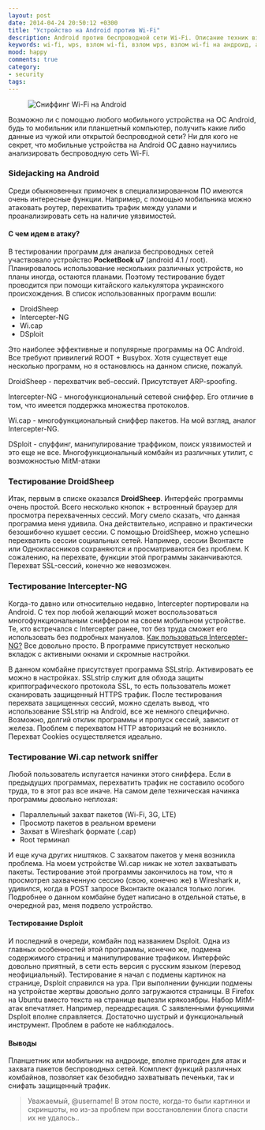 ```yaml
---
layout: post
date: 2014-04-24 20:50:12 +0300
title: "Устройство на Android против Wi-Fi"
description: Android против беспроводной сети Wi-Fi. Описание техник взлома Wi-Fi точек доступа с помощью мобильных устройств на базе Android.
keywords: wi-fi, wps, взлом wi-fi, взлом wps, взлом wi-fi на андроид, android
mood: happy
comments: true
category:
- security
tags:
---
```


<figure>
    <img src="http://dubkov.xyz/assets/img/android-wi-fi.jpg" alt="Сниффинг Wi-Fi на Android" />
</figure>

Возможно ли с помощью любого мобильного устройства на OC Android, будь то мобильник или планшетный компьютер, получить какие либо данные из чужой или открытой беспроводной сети? Ни для кого не секрет, что мобильные устройства на Android OC давно научились анализировать беспроводную сеть Wi-Fi.
<!--more-->
<h3>Sidejacking на Android</h3>
Среди обыкновенных примочек в специализированном ПО имеются очень интересные функции. Например, с помощью мобильника можно атаковать роутер, перехватить трафик между узлами и проанализировать сеть на наличие уязвимостей.

<h4>С чем идем в атаку?</h4>
В тестировании программ для анализа беспроводных сетей участвовало устройство <b>PocketBook u7</b> (android 4.1 / root). Планировалось использование нескольких различных устройств, но планы иногда, остаются планами. Поэтому тестирование будет проводится при помощи китайского калькулятора украинского происхождения. В список использованных программ вошли:
<ul>
<li>DroidSheep</li>
<li>Intercepter-NG</li>
<li>Wi.cap</li>
<li>DSploit</li>
</ul>

Это наиболее эффективные и популярные программы на OC Android. Все требуют привилегий ROOT + Busybox. Хотя существует еще несколько программ, но я остановлюсь на данном списке, пожалуй.

DroidSheep - перехватчик веб-сессий. Присутствует ARP-spoofing.

Intercepter-NG - многофункциональный сетевой сниффер. Его отличие в том, что имеется поддержка множества протоколов.

Wi.cap - многофункциональный сниффер пакетов. На мой взгляд, аналог Intercepter-NG.

DSploit - спуффинг, манипулирование траффиком, поиск уязвимостей и это еще не все. Многофункциональный комбайн из различных утилит, с возможностью MitM-атаки

<h3>Тестирование DroidSheep</h3>

Итак, первым в списке оказался <b>DroidSheep</b>. Интерфейс программы очень простой. Всего несколько кнопок + встроенный браузер для просмотра перехваченных сессий. Могу смело сказать, что данная программа меня удивила. Она действительно, исправно и практически безошибочно кушает сессии. С помощью DroidSheep, можно успешно перехватить сессии социальных сетей. Например, сессии Вконтакте или Одноклассников сохраняются и просматриваются без проблем. К сожалению, на перехвате, функции этой программы заканчиваются. Перехват SSL-сессий, конечно же невозможен.

<h3>Тестирование Intercepter-NG</h3>
Когда-то давно или относительно недавно, Intercepter портировали на Android. С тех пор любой желающий может воспользоваться многофункциональным сниффером на своем мобильном устройстве. Те, кто встречался с Intercepter ранее, тот без труда сможет  его использовать без подробных мануалов. <a href="/security/intercepter-ng/">Как пользоваться Intercepter-NG?</a> Все довольно просто. В программе присутствует несколько вкладок с активными окнами и скромные настройки.

В данном комбайне присутствует программа SSLstrip. Активировать ее можно в настройках. SSLstrip служит для обхода защиты криптографического протокола SSL, то есть пользователь может сканировать защищенный HTTPS трафик. После тестирования перехвата защищенных сессий, можно сделать вывод, что использование SSLstrip на Android, все же немного специфично. Возможно, долгий отклик программы и пропуск сессий, зависит от железа. Проблем с перехватом HTTP авторизаций не возникло. Перехват Cookies осуществляется идеально.

<h3>Тестирование Wi.cap network sniffer</h3>

Любой пользователь испугается начинки этого сниффера. Если в предыдущих программах, перехватить трафик не составило особого труда, то в этот раз все иначе. На самом деле техническая начинка программы довольно неплохая:
<ul>
<li>Параллельный захват пакетов (Wi-Fi, 3G, LTE)</li>
<li>Просмотр пакетов в реальном времени</li>
<li>Захват в Wireshark формате (.cap)<br /></li>
<li>Root терминал</li>
</ul>

И еще куча других ништяков. С захватом пакетов у меня возникла проблема. На моем устройстве Wi.cap никак не хотел захватывать пакеты. Тестирование этой программы закончилось на том, что я просмотрел захваченную сессию (свою, конечно же) в Wireshark и, удивился, когда в POST запросе Вконтакте оказался только логин. Подробнее о данном комбайне будет написано в отдельной статье, в очередной раз, меня подвело устройство.

<h4>Тестирование Dsploit</h4>

И последний в очереди, комбайн под названием Dsploit. Одна из главных особенностей этой программы, конечно же, подмена содержимого страниц и манипулирование трафиком. Интерфейс довольно приятный, в сети есть версия с русским языком (перевод неофициальный). Тестирование я начал с подмены картинок на странице, Dsploit справился на ура. При выполнении функции подмены на устройстве жертвы довольно долго загружаются страницы. В Firefox на Ubuntu вместо текста на странице вылезли крякозябры. Набор MitM-атак впечатляет. Например, переадресация. С заявленными функциями Dsploit вполне справляется. Достаточно шустрый и функциональный инструмент. Проблем в работе не наблюдалось.

<h4>Выводы</h4>
Планшетник или мобильник на андроиде, вполне пригоден для атак и захвата пакетов беспроводных сетей. Комплект функций различных комбайнов, позволяет как безобидно захватывать печеньки, так и снифать защищенный трафик.

>Уважаемый, @username! В этом посте, когда-то были картинки и скриншоты, но из-за проблем при восстановлении блога спасти их не удалось..
